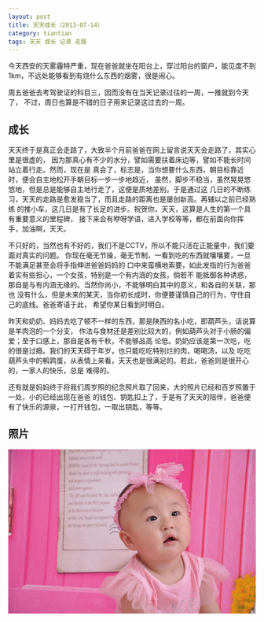 ```yaml
---
layout: post
title: 天天成长（2013-07-14）
category: tiantian
tags: 天天 成长 记录 走路
---
```


今天西安的天雾霾特严重，现在爸爸就坐在阳台上，穿过阳台的窗户，能见度不到
1km，不远处能够看到有烧什么东西的烟雾，很是闹心。

周五爸爸去考驾驶证的科目三，因而没有在当天记录过往的一周，一推就到今天了，
不过，周日也算是不错的日子用来记录这过去的一周。

## 成长

天天终于是真正会走路了，大致半个月前爸爸在网上留言说天天会走路了，其实心里是很虚的，
因为那真心有不少的水分，譬如需要扶着床边等，譬如不能长时间站立着行走。然而，现在是
真会了，标志是，当你想要什么东西，朝目标靠近时，便会自主地松开手朝目标一步一步地趋近，
虽然，脚步不稳当，虽然晃晃悠悠地，但是总是能够自主地行走了，这便是质地差别。于是通过这
几日的不断练习，天天的走路是愈发稳当了，而且走路的距离也是屡创新高。再辅以之前已经熟练
的推小车，这几日是有了长足的进步。祝贺你，天天，这算是人生的第一个具有重要意义的里程碑，
接下来会有咿呀学语，进入学校等等，都在前面向你挥手，加油啊，天天。

不只好的，当然也有不好的，我们不是CCTV，所以不能只活在正能量中，我们要面对真实的问题。
你现在毫无节操，毫无节制，一看到吃的东西就嚷嚷要，一旦不能满足甚至会将手指伸进爸爸妈妈的
口中来蛮横地索要，如此发指的行为爸爸着实有些担心，一个女孩，特别是一个有内涵的女孩，倘若不
能抵御各种诱惑，那自是与有内涵无缘的。当然你尚小，不能够明白其中的意义，和各自的关联，那也
没有什么，但是未来的某天，当你初长成时，你便要谨慎自己的行为，守住自己的底线。爸爸寄语于此，
希望你某日看到时明白。

昨天和奶奶、妈妈去吃了顿不一样的东西，那是陕西的名小吃，即葫芦头，话说算是羊肉泡的一个分支，
作法与食材还是差别比较大的，例如葫芦头对于小肠的偏爱；至于口感上，那自是各有千秋，不能够品高
论低。奶奶应该是第一次吃，吃的很是过瘾。我们的天天碍于年岁，也只能吃吃特别烂的肉，喝喝汤，以及
吃吃葫芦头中的鹌鹑蛋，从表情上来看，天天也是很满足的。若此，爸爸则是很开心的，一家人的快乐，总是
难得的。

还有就是妈妈终于将我们周岁照的纪念照片取了回来，大的照片已经和百岁照置于一处，小的已经出现在爸爸
的钱包、钥匙扣上了，于是有了天天的陪伴，爸爸便有了快乐的源泉，一打开钱包，一取出钥匙，等等。

## 照片

![tiantian](/assets/images/tiantian20130714.jpg)
